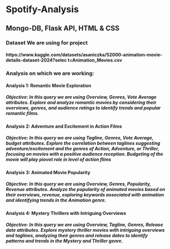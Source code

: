 # Spotify-Analysis

<h2>Mongo-DB, Flask API, HTML & CSS


   

<h3>Dataset We are using for project
<h4>https://www.kaggle.com/datasets/asaniczka/52000-animation-movie-details-dataset-2024?selec t=Animation_Movies.csv


<h3>Analysis on which we are working:

<h4>Analysis 1: Romantic Movie Exploration
<h5>Objective:
In this query we are using Overview, Genres, Vote Average attributes. Explore and analyze romantic movies by considering their overviews, genres, and audience ratings to identify trends and popular romantic films.
<h4>Analysis 2: Adventure and Excitement in Action Films
<h5>Objective:
In this query we are using Tagline, Genres, Vote Average, budget attributes. Explore the correlation between taglines suggesting adventure/excitement and the genres of Action, Adventure, or Thriller, focusing on movies with a positive audience reception. Budgeting of the movie will play piovot role in level of action flims
<h4>Analysis 3: Animated Movie Popularity
<h5>Objective:
In this query we are using Overview, Genres, Popularity, Revenue attributes. Analyze the popularity of animated movies based on their overviews, revenue, exploring keywords associated with animation and identifying trends in the Animation genre.
<h4>Analysis 4: Mystery Thrillers with Intriguing Overviews
<h5>Objective:
In this query we are using Overview, Tagline, Genres, Release date attributes. Explore mystery thriller movies with intriguing overviews and taglines, analyzing their genres and release dates to identify patterns and trends in the Mystery and Thriller genre.
